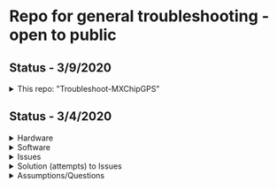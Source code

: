# Repo for general troubleshooting - open to public

## Status - 3/9/2020
<details>
<summary>This repo: "Troubleshoot-MXChipGPS"</summary>
<p>

- All initial set of files from 3/4/2020 were deleted here on 3/9/2020.
- New files added in sub-folders. These files used to troubleshoot:
- Environment:  VSCode, PlatformIO-IDE, MXChip board, Adafruit "Ultimate GPS" module

</p>
</summary>
</details>

## Status - 3/4/2020

<details>
<summary>Hardware</summary>
<p>

- MXChip
- Adafruit "Ultimate GPS" module

</p>
</summary>
</details>

<details>
<summary>Software</summary>
<p>

- VS Code
- PlatforIO IDE
- Adafruit library
- Azure IoT Workbench - extension

</p>
</details>

<details>
<summary>Issues</summary>
<p>

- Setting up MXChip UART (Finger Connector)
- Setting up Adafruit "Ultimate GPS" module
- Between UART & GPS setup issues, can not read GPS Lat/Long in monitor

</p>
</details>

<details>
<summary>Solution (attempts) to Issues</summary>
<p>

- Solution1a: "Adafruit_GPS.h". Added: #include <AZ3166SPI.h>. Goal: reconcile SPI-undefined issue.

- Solution1b: "Adafruit_GPS.h". Because SoftwareSerial not available in MXChip library. Goal: followed in-file
              suggestion to comment out this option, lines 39 & 40:
              #define USE_SW_SERIAL ///< comment this out if you don't want to include
                                    ///< software serial in the library

- Solution2: "UARTClass.h". Added constructor, "UARTClass(UARTName p)" to "class UARTClass : public
              HardwareSerial".  Goal: setup up 2nd serial port (on finger connector), following Rob Miles proposed approach.

- Solution3: "Wire.h". Added member function, "uint8_t requestFrom(uint8_t, uint8_t, uint32_t, uint8_t, uint8_t)"
             to "class TwoWire". Also, added "#define WIRE_ERROR (-1)"
             Goal: to provide same member functions as shown in Arduino library.

- Solution4: "Variant.h": Added "extern UARTClass Serial1".  "Variant.cpp": Added "UARTClass Serial1(UART_1)".
             Goal: following Rob Miles recommendation.  

- Solution5: File5

</p>
</details>


<details>
<summary>Assumptions/Questions</summary>
<p>

- 1. MXChip can not use SoftwareSerial functions
- 2. 2nd Serial port for MXChip-GPS communications must be UART (not SPI or i2c)
- 3. Order of Serial vs. GPS initialization/functions
- 4. Syntax in main.cpp for:  Adafruit_GPS(HardwareSerial *ser); // Constructor when using HardwareSerial
- 5. Syntax in main.cpp for: UARTClass Serial1(UART_1);
- 6. Reconciling library differences between PlatformIO-IDE vs. Arduino-IDE
- 7. How to reconcile SPI.h functionality and low-level driver functionality?

</p>
</details>
